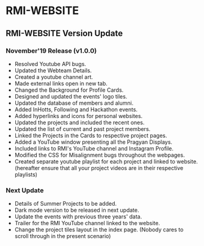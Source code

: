# RMI-WEBSITE

## RMI-WEBSITE Version Update

### November'19 Release (v1.0.0)

* Resolved Youtube API bugs.
* Updated the Webteam Details.
* Created a youtube channel art.
* Made external links open in new tab.
* Changed the Background for Profile Cards.
* Designed and updated the events' logo tiles.
* Updated the database of members and alumni.
* Added InHotts, Following and Hackathon events.
* Added hyperlinks and icons for personal websites.
* Updated the projects and included the recent ones.
* Updated the list of current and past project members.
* Linked the Projects in the Cards to respective project pages.
* Added a YouTube window presenting all the Pragyan Displays.
* Included links to RMI's YouTube channel and Instagram Profile.
* Modified the CSS for Misalignment bugs throughout the webpages.
* Created separate youtube playlist for each project and linked to website.
  (hereafter ensure that all your project videos are in their respective playlists)

### Next Update

* Details of Summer Projects to be added.
* Dark mode version to be released in next update.
* Update the events with previous three years' data.
* Trailer for the RMI YouTube channel linked to the website.
* Change the project tiles layout in the index page. (Nobody cares to scroll through in the present scenario)
